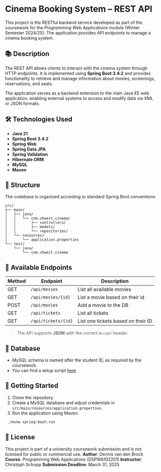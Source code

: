 # Cinema Booking System – REST API

This project is the RESTful backend service developed as part of the coursework for the *Programming Web Applications* module (Winter Semester 2024/25). The application provides API endpoints to manage a cinema booking system.

## 📚 Description

The REST API allows clients to interact with the cinema system through HTTP endpoints. It is implemented using **Spring Boot 3.4.2** and provides functionality to retrieve and manage information about movies, screenings, reservations, and seats.

The application serves as a backend extension to the main Java EE web application, enabling external systems to access and modify data via XML or JSON formats.

## 🛠 Technologies Used

- **Java 21**
- **Spring Boot 3.4.2**
- **Spring Web**
- **Spring Data JPA**
- **Spring Validation**
- **Hibernate ORM**
- **MySQL**
- **Maven**

## 📁 Structure

The codebase is organized according to standard Spring Boot conventions:

```
src/
├── main/
│   ├── java/
│   │   └── com.shweit.cinema/
│   │       ├── controllers/
│   │       ├── models/
│   │       └── repositories/
│   └── resources/
│       └── application.properties
└── test/
    └── java/
        └── com.shweit.cinema
```

## 🔌 Available Endpoints

| Method | Endpoint           | Description                        |
|--------|--------------------|------------------------------------|
| GET    | `/api/movies`      | List all available movies          |
| GET    | `/api/movies/{id}` | List a movie based on their id     |
| POST   | `/api/movies`      | Add a movie to the DB              |
| GET    | `/api/tickets`     | List all tickets                   |
| GET    | `/api/tickets/{id}`| List one tickets based on their ID |

> The API supports **JSON** with the correct `Accept` header.

## 💾 Database

- MySQL schema is named after the student ID, as required by the coursework.
- You can find a setup script [here](https://github.com/Shweit/iu-cinema/blob/master/src/main/resources/sql/script.sql)

## 🚀 Getting Started

1. Clone the repository.
2. Create a MySQL database and adjust credentials in `src/main/resources/application.properties`.
3. Run the application using Maven:
  ```bash
   ./mvnw spring-boot:run
  ```

## 📄 License
This project is part of a university coursework submission and is not licensed for public or commercial use.
**Author**: Dennis van den Brock
**Course**: Programming Web Applications (DSPWA102201)
**Instructor**: Christoph Schopp
**Submission Deadline**: March 31, 2025
